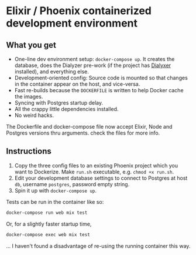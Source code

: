 # Elixir / Phoenix containerized development environment

## What you get

- One-line dev environment setup: `docker-compose up`. It creates the database, does the Dialyzer pre-work (if the project has [Dialyxer](https://github.com/jeremyjh/dialyxir) installed), and everything else.
- Development-oriented config: Source code is mounted so that changes in the container appear on the host, and vice-versa.
- Fast re-builds because the `DOCKERFILE` is written to help Docker cache the images.
- Syncing with Postgres startup delay.
- All the crappy little dependencies installed.
- No weird hacks.

The Dockerfile and docker-compose file now accept Elixir, Node and Postgres versions thru arguments. check the files for more info.

## Instructions

1. Copy the three config files to an existing Phoenix project which you want to Dockerize. Make `run.sh` executable, e.g. `chmod +x run.sh`.
2. Edit your development database settings to connect to Postgres at host `db`, username `postgres`, password empty string.
3. Spin it up with `docker-compose up`.

Tests can be run in the container like so:

```bash
docker-compose run web mix test
```

Or, for a slightly faster startup time,

```bash
docker-compose exec web mix test
```

... I haven't found a disadvantage of re-using the running container this way.
